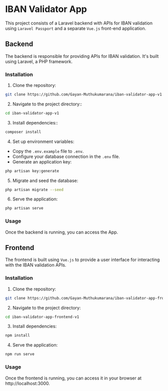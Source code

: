 # IBAN Validator App

This project consists of a Laravel backend with APIs for IBAN validation using `Laravel Passport` and a separate `Vue.js` front-end application.

## Backend

The backend is responsible for providing APIs for IBAN validation. It's built using Laravel, a PHP framework.

### Installation

1. Clone the repository:

```bash
git clone https://github.com/Gayan-Muthukumarana/iban-validator-app-v1.git
```

2. Navigate to the project directory::

```bash
cd iban-validator-app-v1
```

3. Install dependencies::

```bash
composer install
```

4. Set up environment variables:

* Copy the `.env.example` file to `.env`.
* Configure your database connection in the `.env` file.
* Generate an application key:
```bash
php artisan key:generate
```
5. Migrate and seed the database:
```bash
php artisan migrate --seed
```
6. Serve the application:
```bash
php artisan serve
```

### Usage
Once the backend is running, you can access the App.

## Frontend

The frontend is built using `Vue.js` to provide a user interface for interacting with the IBAN validation APIs.

### Installation

1. Clone the repository:

```bash
git clone https://github.com/Gayan-Muthukumarana/iban-validator-app-frontend-v1.git
```
2. Navigate to the project directory:

```bash
cd iban-validator-app-frontend-v1
```
3. Install dependencies:

```bash
npm install
```
4. Serve the application:
```bash
npm run serve
```
### Usage
Once the frontend is running, you can access it in your browser at http://localhost:3000.
